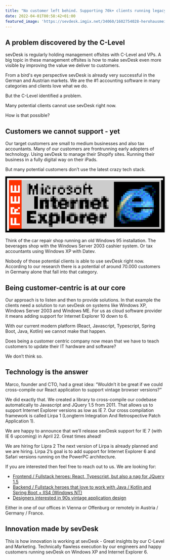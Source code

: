 ```yaml
---
title: "No customer left behind. Supporting 70k+ clients running legacy software."
date: 2022-04-01T00:58:42+01:00
featured_image: 'https://sevdesk.imgix.net/34060/1602754028-herohausmeisterservice.jpg'
---
```



## A problem discovered by the C-Level
sevDesk is regularly holding management offsites with C-Level and VPs. A big topic in these management offsites is how to make sevDesk even more visible by improving the value we deliver to customers.

From a bird's eye perspective sevDesk is already very successful in the German and Austrian markets. We are the #1 accounting software in many categories and clients love what we do.

But the C-Level identified a problem.

Many potential clients cannot use sevDesk right now.

How is that possible?

## Customers we cannot support - yet
Our target customers are small to medium businesses and also tax accountants. Many of our customers are frontrunning early adopters of technology. Using sevDesk to manage their Shopify sites. Running their business in a fully digital way on their iPads.

But many potential customers don’t use the latest crazy tech stack. 

![Internet Explorer Retro Gif](/img/ie_retro.gif)

Think of the car repair shop running an old Windows 95 installation. The beverages shop with the Windows Server 2003 cashier system. Or tax accountants using Windows XP with Datev.

Nobody of those potential clients is able to use sevDesk right now. According to our research there is a potential of around 70.000 customers in Germany alone that fall into that category.

## Being customer-centric is at our core
Our approach is to listen and then to provide solutions. In that example the clients need a solution to run sevDesk on systems like Windows XP, Windows Server 2003 and Windows ME. For us as cloud software provider it means adding support for Internet Explorer 10 down to 6.

With our current modern platform (React, Javascript, Typescript, Spring Boot, Java, Kotlin) we cannot make that happen. 

Does being a customer centric company now mean that we have to teach customers to update their IT hardware and software?

We don’t think so.

## Technology is the answer
Marco, founder and CTO, had a great idea: “Wouldn’t it be great if we could cross-compile our React application to support vintage browser versions?”

We did exactly that. We created a library to cross-compile our codebase automatically to Javascript and JQuery 1.5 from 2011. That allows us to support Internet Explorer versions as low as IE 7. Our cross compilation framework is called Lirpa 1 (Longterm Integration And Retrospective Patch Application 1). 

We are happy to announce that we’ll release sevDesk support for IE 7 (with IE 6 upcoming) in April 22. Great times ahead!

We are hiring for Lipra 2
The next version of Lirpa is already planned and we are hiring. Lirpa 2’s goal is to add support for Internet Explorer 6 and Safari versions running on the PowerPC architecture.

If you are interested then feel free to reach out to us. We are looking for:

- [Frontend / Fullstack heroes: React, Typescript, but also a nag for JQuery 1.5](https://sevdesk.de/karriere/entwicklung/)
- [Backend / Fullstack heroes that love to work with Java / Kotlin and Spring Boot + IIS4 (Windows NT)](https://sevdesk.de/karriere/entwicklung/)
- [Designers interested in 90s vintage application design](https://sevdesk.de/karriere/entwicklung/)

Either in one of our offices in Vienna or Offenburg or remotely in Austria / Germany / France.

## Innovation made by sevDesk
This is how innovation is working at sevDesk - Great insights by our C-Level and Marketing. Technically flawless execution by our engineers and happy customers running sevDesk on Windows XP and Internet Explorer 6. 

